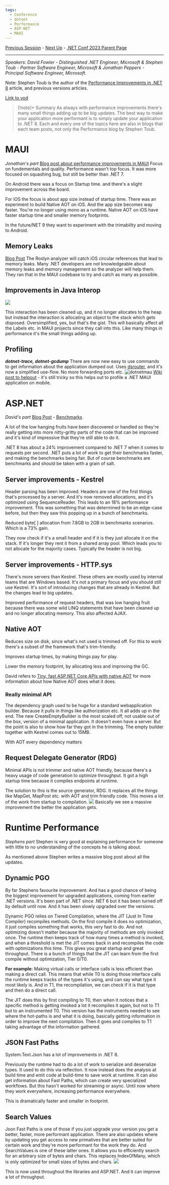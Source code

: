 ```yaml
---
tags:
  - Conference
  - dotnet
  - Performance
  - ASP-NET
  - MAUI
---
```

[Previous Session](Building%20Cloud%20Native%20apps%20with%20.NET%208.md) - [Next Up](What's%20new%20in%20Csharp%2012.md) - [.NET Conf 2023 Parent Page](README.md)

---
_Speakers:
David Fowler - Distinguished .NET Engineer, Microsoft
& Stephen Toub - Partner Software Engineer, Microsoft 
& Jonathan Peppers - Principal Software Engineer, Microsoft._
 
Note: Stephen Toub is the author of the [Performance Improvements in .NET 8](https://devblogs.microsoft.com/dotnet/performance-improvements-in-net-8/) article, and previous versions articles. 

[Link to vod](https://www.youtube.com/watch?v=YiOkz1x2qaE)

>[!note]+ Summary
>As always with performance improvements there's many small things adding up to be big updates. The best way to make your application more performant is to simply update your application to .NET 8. 
>Each and every one of the topics here are also in blogs that each team posts, not only the Performance blog by Stephen Toub.

# MAUI
_Jonathan's part_
[Blog post about performance improvements in MAUI](https://aka.ms/mauiperf8)
Focus on fundementals and quality. Performance wasn't top focus. It was more focused on squashing bug, but still be better than .NET 7. 

On Android there was a focus on Startup time. and there's a slight improvement across the board.

For iOS the focus is about app size instead of startup time. There was an experiment to build Native AOT on iOS. And the app size becomes way faster. You're no longer using mono as a runtime. Native AOT on iOS have faster startup time and smaller memory footprints.

In the future/NET 9 they want to experiment with the trimability and moving to Android.
## Memory Leaks
[Blog Post](https://aka.ms/maui-memory-leaks) 
The Roslyn analyzer will catch iOS circular references that lead to memory leaks. Many .NET developers are not knowledgeable about memory leaks and memory management so the analyzer will help them. They ran that in the MAUI codebase to try and catch as many as possible. 
## Improvements in Java Interop
![](dotnetconf-23-javainterop.png)

This interaction has been cleaned up, and it no longer allocates to the heap but instead the interaction is allocating an object to the stack which gets disposed. Oversimplified, yes, but that's the gist. This will basically affect all the Labels etc. in MAUI projects since they call into this. Like many things in performance it's the small things adding up. 
## Profiling
_**dotnet-trace, dotnet-gcdump**_
There are now new easy to use commands to get information about the application dumped out. Uses [dsrouter](https://learn.microsoft.com/en-us/dotnet/core/diagnostics/dotnet-dsrouter), and it's now a simplified use-flow. No more forwarding ports etc.
![dotnetmau](dotnetconf-23-mauidump.png)
[Wiki post to helpout](https://aka.ms/profile-maui) - it's still tricky so this helps out to profile a .NET MAUI application on mobile.
# ASP.NET
_David's part_
[Blog Post](https://devblogs.microsoft.com/dotnet/performance-improvements-in-aspnet-core-8/) - [Benchmarks](https://aka.ms/aspnet/benchmarks)

A lot of the low hanging fruits have been discovered or handled so they're really getting into more nitty-gritty parts of the code that can be improved and it's kind of impressive that they're still able to do it.

.NET 8 has about a 24% improvement compared to .NET 7 when it comes to requests per second. .NET puts a lot of work to get their benchmarks faster, and making the benchmarks being fair. But of course benchmarks are benchmarks and should be taken with a grain of salt. 
## Server improvements - Kestrel
Header parsing has been improved. Headers are one of the first things that's processed by a server. And it's now removed allocations, and it's optimized using SequenceReader. This leads to an 18% performance improvement. This was something that was determined to be an edge-case before, but then they saw this popping up in a bunch of benchmarks.

Reduced byte\[ ] allocation from 7.8GB to 2GB in benchmarks scenarios. Which is a 73% gain.

They now check if it's a small header and if it is they just allocate it on the stack. If it's longer they rent it from a shared array pool. Which leads you to not allocate for the majority cases. Typically the header is not big.
## Server improvements - HTTP.sys
There's more servers than Kestrel. These others are mostly used by internal teams that are Windows based. It's not a primary focus and you should still use Kestrel. It's sort of introducing changes that are already in Kestrel. But the changes lead to big updates. 

Improved performance of request headers, that was low hanging fruit because there was some wild LINQ statements that have been cleaned up and no longer allocating memory. This also affected AJAX.
## Native AOT
Reduces size on disk, since what's not used is trimmed off. For this to work there's a subset of the framework that's trim-friendly. 

Improves startup times, by making things pay for play. 

Lower the memory footprint, by allocating less and improving the GC. 

David refers to [Tiny, fast ASP.NET Core APIs with native AOT](../Day%202/Tiny,%20fast%20ASP.NET%20Core%20APIs%20with%20native%20AOT.md) for more information about how Native AOT does what it does.
### Really minimal API
The dependency graph used to be huge for a standard webapplication builder. Because it pulls in things like authorization etc. It all adds up in the end. The new CreateEmptyBuilder is the most scaled off, not usable out of the box, version of a minimal application. It doesn't even have a server. But the point is also to show how far they got in the trimming. The empty builder together with Kestrel comes out to 15MB.

With AOT every dependency matters
## Request Delegate Generator (RDG)
Minimal APIs is not trimmer and native AOT friendly, because there's a heavy usage of code generation to optimize throughput. It got a high startup time because it compiles endpoints at runtime. 

The solution to this is the source generator, RDG. It replaces all the things like MapGet, MapPost etc. with AOT and trim friendly code. This moves a lot of the work from startup to compilation. 
![](dotnetconf-23-rdg-ttfr.png)
Basically we see a massive improvement the better the application gets.
# Runtime Performance
_Stephens part_
Stephen is very good at explaining performance for someone with little to no understanding of the concepts he is talking about.

As mentioned above Stephen writes a massive blog post about all the updates.
## Dynamic PGO
By far Stephens favourite improvement. And has a good chance of being the biggest improvement for upgraded applications, coming from earlier .NET versions. It's been part of .NET since .NET 6 but it has been turned off by default until now. And it has been slowly upgraded over the versions. 

Dynamic PGO relies on Tiered Compilation, where the JIT (Just In Time Compiler) recompiles methods. On the first compile it does no optimization, it just compiles something that works, this very fast to do. And not optimizing doesn't matter because the majority of methods are only invoked once. The runtime then keeps track of how many times a method is invoked, and when a threshold is met the JIT comes back in and recompiles the code with optimizations this time. This gives you great startup and great throughput. 
There is a bunch of things that the JIT can learn from the first compile without optimization, Tier 0/T0.

**For example**:
Making virtual calls or interface calls is less efficient than making a direct call. This means that while T0 is doing those interface calls the runtime keeps tracks of the types it's using, and can say what type it most likely is. And in T1, the recompilation, we can check if it is that type and then do a direct call.

The JIT does this by first compiling to T0, then when it notices that a specific method is getting invoked a lot it recompiles it again, but not to T1 but to an instrumented T0. This version has the instruments needed to see where the hot-paths is and what it is doing, basically getting information in order to improve the next compilation. Then it goes and compiles to T1 taking advantage of the information gathered.
## JSON Fast Paths
System.Text.Json has a lot of improvements in .NET 8. 

Previously the runtime had to do a lot of work to serialize and deserialize types. It used to do this via reflection. It now instead does the analysis at build time and emit code at build-time to save work at runtime. It can also get information about Fast Paths, which can create very specialized workflows. But this hasn't worked for streaming or async. Until now where they work everywhere, increasing performance everywhere.

This is dramatically faster and smaller in footprint.
## Search Values
Json Fast Paths  is one of those if you just upgrade your version you get a better, faster, more performant application. There are also updates where by updating you get access to new primatives that are better suited for certain work and they're more performant for the work they do. And SearchValues is one of these latter ones. It allows you to efficiently search for an arbitrary size of bytes and chars. This replaces IndexOfMany, which is only optimized for small sizes of bytes and chars.
![](dotnetconf-23-searchvalues.png)

This is now used throughout the libraries and ASP.NET. And it can improve a lot of throughput. 